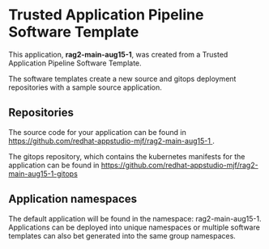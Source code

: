# Trusted Application Pipeline Software Template

This application, **rag2-main-aug15-1**, was created from a Trusted Application Pipeline Software Template.

The software templates create a new source and gitops deployment repositories with a sample source application. 

## Repositories

The source code for your application can be found in [https://github.com/redhat-appstudio-mjf/rag2-main-aug15-1 ](https://github.com/redhat-appstudio-mjf/rag2-main-aug15-1 ).
 
The gitops repository, which contains the kubernetes manifests for the application can be found in 
[https://github.com/redhat-appstudio-mjf/rag2-main-aug15-1-gitops ](https://github.com/redhat-appstudio-mjf/rag2-main-aug15-1-gitops ) 

## Application namespaces 

The default application will be found in the namespace: rag2-main-aug15-1. Applications can be deployed into unique namespaces or multiple software templates can also bet generated into the same group namespaces.  